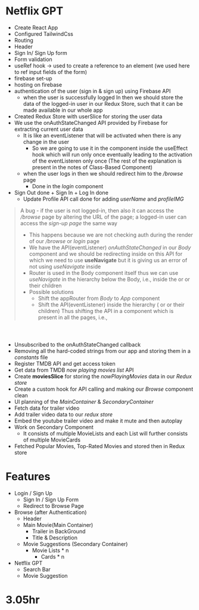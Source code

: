 # Netflix GPT

- Create React App
- Configured TailwindCss
- Routing
- Header
- Sign In/ Sign Up form
- Form validation
- useRef hook -> used to create a reference to an element (we used here to ref input fields of the form)
- firebase set-up
- hosting on firebase
- authentication of the user (sign in & sign up) using Firebase API 
    - when the user is successfully logged In then we should store the data of the logged-in user in our Redux Store, such that it can be made available in our whole app
- Created Redux Store with userSlice for storing the user data
- We use the onAuthStateChanged API provided by Firebase for extracting current user data
    - It is like an eventListener that will be activated when there is any change in the user
        - So we are going to use it in the *<BODY />* component inside the useEffect hook which will run only once eventually leading to the activation of the eventListeren only once (The rest of the explanation is present in the notes of Class-Based Component)
    - when the user logs in then we should redirect him to the */browse* page
        - Done in the *login* component
- Sign Out done + Sign In + Log In done
    - Update Profile API call done for adding *userName* and *profileIMG*
> A bug - if the user is not logged-in, then also it can access the */browse* page by altering the URL of the page; a logged-in user can access the *sign-up page* the same way
> * This happens because we are not checking auth during the render of our */browse* or *login* page
> * We have the API(eventListener) *onAuthStateChanged* in our *Body* component and we should be redirecting inside on this API for which we need to use **useNavigate** but it is giving us an error of not using *useNavigate* inside <Router> 
> * Router is used in the Body component itself thus we can use *useNavigate* in the hierarchy below the Body, i.e., inside the *<Login />* or *<Browse />* or their children
> * Possible solutions 
>   - Shift the appRouter from *Body* to *App* component  
>   - Shift the API(eventListener) inside the hierarchy (*<Login />* or *<Browse />* or their children)
> Thus shifting the API in a component which is present in all the pages, i.e., **<Header />** 
- Unsubscribed to the onAuthStateChanged callback
- Removing all the hard-coded strings from our app and storing them in a *constants* file
- Register TMDB API and get access token
- Get data from TMDB *now playing movies list* API
- Create **moviesSlice** for storing the *nowPlayingMovies* data in our *Redux store*
- Create a custom hook for API calling and making our *Browse* component clean
- UI planning of the *MainContainer* & *SecondaryContainer*
- Fetch data for trailer video
- Add trailer video data to our *redux store*
- Embed the youtube trailer video and make it mute and then autoplay  
- Work on Secondary Component
    - It consists of multiple MovieLists and each List will further consists of multiple MovieCards
- Fetched Popular Movies, Top-Rated Movies and stored then in Redux store


# Features
- Login / Sign Up
    - Sign In / Sign Up Form
    - Redirect to Browse Page
- Browse (after Authentication)
    - Header
    - Main Movie(Main Container)
        - Trailer in BackGround
        - Title & Description
    - Movie Suggestions (Secondary Container)
        - Movie Lists * n
            - Cards * n
- Netflix GPT
    - Search Bar
    - Movie Suggestion


# 3.05hr